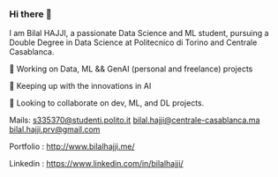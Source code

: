 ### Hi there 👋
I am Bilal HAJJI, a passionate Data Science and ML student, pursuing a Double Degree in Data Science at Politecnico di Torino and Centrale Casablanca.


🔭 Working on Data, ML && GenAI (personal and freelance) projects

🌱 Keeping up with the innovations in AI

👯 Looking to collaborate on dev, ML, and DL projects.

Mails: 
s335370@studenti.polito.it
bilal.hajji@centrale-casablanca.ma
bilal.hajji.prv@gmail.com


Portfolio : http://www.bilalhajji.me/

Linkedin : https://www.linkedin.com/in/bilalhajji/
